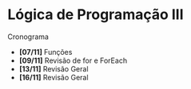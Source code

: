 # Lógica de Programação III

Cronograma

- **[07/11]** Funções
- **[09/11]** Revisão de for e ForEach
- **[13/11]** Revisão Geral
- **[16/11]** Revisão Geral

